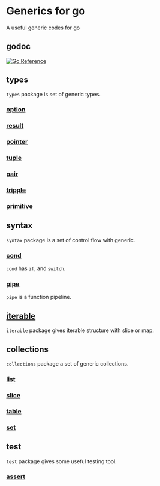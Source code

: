 # Generics for go

A useful generic codes for go

## godoc

[![Go Reference](https://pkg.go.dev/badge/github.com/snowmerak/generics-for-go/v2.svg)](https://pkg.go.dev/github.com/snowmerak/generics-for-go/v2)

## types

`types` package is set of generic types.

### [option](https://pkg.go.dev/github.com/snowmerak/generics-for-go/v2/types/option)

### [result](https://pkg.go.dev/github.com/snowmerak/generics-for-go/v2/types/result)

### [pointer](https://pkg.go.dev/github.com/snowmerak/generics-for-go/v2/types/pointer)

### [tuple](https://pkg.go.dev/github.com/snowmerak/generics-for-go/v2/types/tuple)

### [pair](https://pkg.go.dev/github.com/snowmerak/generics-for-go/v2/types/tuple/pair)

### [tripple](https://pkg.go.dev/github.com/snowmerak/generics-for-go/v2/types/tuple/tripple)

### [primitive](https://pkg.go.dev/github.com/snowmerak/generics-for-go/v2/types/primitive)

## syntax

`syntax` package is a set of control flow with generic.

### [cond](https://pkg.go.dev/github.com/snowmerak/generics-for-go/v2/syntax/cond) 

`cond` has `if`, and `switch`.

### [pipe](https://pkg.go.dev/github.com/snowmerak/generics-for-go/v2/syntax/pipe) 

`pipe` is a function pipeline.

## [iterable](https://pkg.go.dev/github.com/snowmerak/generics-for-go/v2/iterable)

`iterable` package gives iterable structure with slice or map.

## collections

`collections` package a set of generic collections.

### [list](https://pkg.go.dev/github.com/snowmerak/generics-for-go/v2/collections/list)

### [slice](https://pkg.go.dev/github.com/snowmerak/generics-for-go/v2/collections/slice)

### [table](https://pkg.go.dev/github.com/snowmerak/generics-for-go/v2/collections/table)

### [set](https://pkg.go.dev/github.com/snowmerak/generics-for-go/v2/collections/set)

## test

`test` package gives some useful testing tool.

### [assert](https://pkg.go.dev/github.com/snowmerak/generics-for-go/v2/test/assert)
